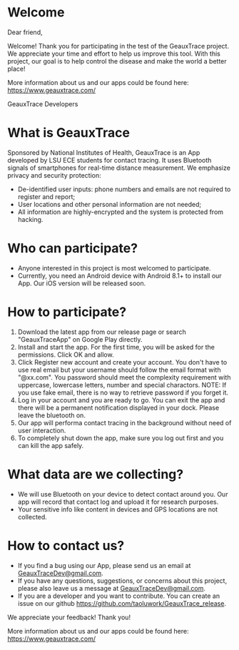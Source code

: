 # Welcome  
Dear friend,   

Welcome! Thank you for participating in the test of the GeauxTrace project. We appreciate your time and effort to help us improve this tool. With this project, our goal is to help control the disease and make the world a better place!  

More information about us and our apps could be found here: https://www.geauxtrace.com/  

GeauxTrace Developers

# What is GeauxTrace  
Sponsored by National Institutes of Health, GeauxTrace is an App developed by LSU ECE students for contact tracing. It uses Bluetooth signals of smartphones for real-time distance measurement.  We emphasize privacy and security  protection:

* De-identified user inputs: phone numbers and emails are not required to register and report;
* User locations and other personal information are not needed;
* All information are highly-encrypted and the system is protected from hacking.


# Who can participate?
* Anyone interested in this project is most welcomed to participate. 
* Currently, you need an Android device with Android 8.1+ to install our App. Our iOS version will be released soon. 

# How to participate?
1. Download the latest app from our release page or search "GeauxTraceApp" on Google Play directly.  
2. Install and start the app. For the first time, you will be asked for the permissions. Click OK and allow. 
3. Click Register new account and create your account. You don't have to use real email but your username should follow the email format with "@xx.com". 
    You password should meet the complexity requirement with uppercase, lowercase letters, number and special charactors. 
    NOTE: If you use fake email, there is no way to retrieve password if you forget it.
4. Log in your account and you are ready to go. You can exit the app and there will be a permanent notification displayed in your dock. Please leave the bluetooth on. 
5. Our app will performa contact tracing in the background without need of user interaction. 
6. To completely shut down the app, make sure you log out first and you can kill the app safely. 

# What data are we collecting?
* We will use Bluetooth on your device to detect contact around you. Our app will record that contact log and upload it for research purposes. 
* Your sensitive info like content in devices and GPS locations are not collected. 

# How to contact us?
* If you find a bug using our App, please send us an email at GeauxTraceDev@gmail.com.  
* If you have any questions, suggestions, or concerns about this project, please also leave us a message at GeauxTraceDev@gmail.com. 
* If you are a developer and you want to contribute. You can create an issue on our github https://github.com/taoluwork/GeauxTrace_release.   
  
We appreciate your feedback! Thank you!

More information about us and our apps could be found here: https://www.geauxtrace.com/

